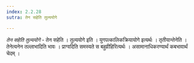 ```yaml
---
index: 2.2.28
sutra: तेन सहेति तुल्ययोगे

---
```

_तेन सहेति तुल्ययोगे_ - तेन सहेति । तुल्ययोगे इति । युगपत्कालिकक्रियायोगे इत्यर्थः । तृतीयान्तेनेति । तेनेत्यनेन तल्लाभादिति भावः । प्राग्वदिति समस्यते स बहुव्रीहिरित्यर्थः । असामानाधिकरण्यार्थं कबभावार्थं चेदम् ।